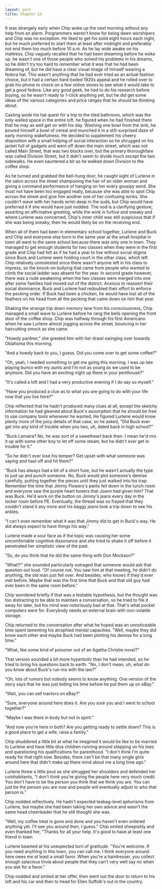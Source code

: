 ```yaml
---
layout: post
title: Chapter 13
---
```


It was strangely early when Chip woke up the next morning without any help
from an alarm.  Programmers weren't know for being dawn worshipers and Chip
was no exception.  He liked to get his solid eight hours each night, but he
much preferred to start them at least after midnight and preferably not end
them too much before 10 a.m.  As he lay wide awake on his mattress, Chip
vaguely recalled that he had been dreaming before he woke up.  he wasn't one
of those people who solved his problems in his dreams, so he didn't try too
hard to remember what it was that he had been dreaming of, but he did have a
clear visual image of himself wearing a fedora hat.  This wasn't anything that
he had ever tried as an actual fashion choice, but it had a certain
hard-boiled 1920s appeal and he rolled over to grab his phone to check on a
few online stores to see what it would take to get a good fedora.  Like any
good geek, he had to do his research before buying, so he wasn't ready to
1-click anything yet, but he did get some ideas of the various categories and
price ranges that he should be thinking about.

Casting aside his hat quest for a trip to the tiled bathroom, which was the
only walled space in the entire loft, he figured when he had finished there
that he may as well get on with his day.  Washing one bowl from the sink, he
poured himself a bowl of cereal and munched it in a still-surprised daze of
early morning wakefulness.  He decided to supplement his cheery disposition
with a small helping of social interaction so he shrugged on his jacket full
of gadgets and went off down the main street, which was not called Main
Street, that was two blocks over, but the primary thoroughfare was called
Division Street, but it didn't seem to divide much except the two sidewalks.
He even sauntered a bit as he walked down Division to the coffee shop.

As he turned and grabbed the bell-hung door, he caught sight of Lurlene in the
salon across the street shampooing the hair of an older woman and giving a
command performance of hanging on her every gossipy word.  She must not have
been too engaged really, because she was able to spot Chip across the street
and give him another one of her confusing winks.  She couldn't wave with her
hands wrist-deep in the suds, but Chip would have preferred it if she would
have just nodded.  The nod is a clarifying gesture, asserting an affirmative
greeting, while the wink is furtive and sneaky and where Lurlene was
concerned, Chip's inner child was still suspicious that if she was being
sneaky, then he would likely be on the receiving end.

When all of them had been in elementary school together, Lurlene and Buck and
Chip and everyone else born in the same year at the small hospital in town all
went to the same school because there was only one in town.  They managed to
get enough students for two classes when they were in the first grade and Chip
had felt as if he had a year to live without social stigma since Buck and
Lurlene were holding court in the other class, which left Chip relatively
unmolested since there wasn't anyone left in his class to impress, so the
knock-on bullying that came from people who wanted to climb the social ladder
was absent for the year.  In second grade however, there was a rude awakening
when the two classes were merged into one after some families had moved out of
the district.  Anxious to reassert their social dominance, Buck and Lurlene
had redoubled their effort to enforce the pecking order.  If Buck had been a
chicken, he would have lost all of the feathers on his head from all the
pecking that came down on him that year.

Shaking the strange trip down memory lane from his consciousness, Chip managed
a small wave to Lurlene before he rang the bells opening the front door of the
coffee shop.  Chip was halfway through his first Americano when he saw Lurlene
almost jogging across the street, bouncing in her haircutting smock as she
came.

"Howdy pardner," she greeted him with her drawl swinging over towards Oklahoma
this morning.

"And a howdy back to you, I guess.  Did you come over to get some coffee?"

"Oh, yeah, I needed something to get me going this morning.  I was up late
playing bunco with my aunts and I'm not as young as we used to be anymore.
Did you have an exciting night up there in your penthouse?"

"It's called a loft and I had a very productive evening if I do say so
myself."

"Have you produced a clue as to what you are going to do with your life now
that you live here?"

Chip reflected that he hadn't produced many clues at all, except the sketchy
information he had gleaned about Buck's assumption that he should be free to
use company tools whenever he wanted.  He figured Lurlene would know plenty
more of the juicy details of that case, so he asked, "Did Buck ever get into
any kind of trouble when you two, uh, dated back in high school?"

"Buck Lemaire?  No, he was sort of a sweetheart back then.  I mean he'd mix it
up with some other boy to let off some steam, but he didn't ever get in
trouble for it."

"So he didn't ever lose his temper?  Get upset with what someone was saying
and haul off and hit them?"

"Buck has always had a bit of a short fuse, but he wasn't actually the type to
just up and punch someone.  No, Buck would plot someone's demise carefully,
putting together the pieces until they just walked into his trap.  Remember
the time that Jimmy Flowers's pants fell down in the lunch room and everyone
saw the purple heart boxers that Joann had given him?  That was Buck.  He'd
work on the button on Jimmy's jeans every day in the locker room before PE.
Eventually, the thread was so frayed that they couldn't stand it any more and
his baggy jeans took a trip down to see his ankles.

"I can't even remember what it was that Jimmy did to get in Buck's way.  He
did always expect to have things his way."

Lurlene made a sour face as if the topic was causing her some uncomfortable
cognitive dissonance and she tried to shake it off before it penetrated her
simplistic view of the past.

"So, do you think that he did the same thing with Don Mockson?"

"What!?" she sounded particularly outraged that someone would ask that
question out loud.  "Of course not.  You saw him at that meeting, he didn't
do anything, the old man just fell over. And besides, who knows if they'd ever
met before.  Maybe that was the first time that Buck and that old guy had ever
been in the same room before."

Chip wondered briefly if that was a testable hypothesis, but the thought was
too distracting to be able to maintain a conversation, so he tried to file it
away for later, but his mind was notoriously bad at that.  That's what pocket
computers were for.  Everybody needs an external brain with non-volatile
storage.

Chip returned to the conversation after what he hoped was an unnoticeable time
spent lamenting his atrophied mental capacities.  "Well, maybe they did know
each other and maybe Buck had been plotting his demise for a long time."

"What, like some kind of poisoner out of an Agatha Christie novel?"

That version sounded a bit more hyperbolic than he had intended, so he tried
to bring his questions back to earth.  "No, I don't mean, uh, what do you know
about Buck's run-ins with the law?"

"Oh, lots of rumors but nobody seems to know anything.  One version of the
story says that he was just biding his time before he put them up on eBay."

"Wait, you can sell tractors on eBay?"

"Sure, everyone around here does it.  Are you sure you and I went to school
together?"

"Maybe I was there in body but not in spirit."

"And now you're here in both?  Are you getting ready to settle down?  This is
a good place to get a wife, raise a family."

Chip shuddered a little bit at what he imagined it would be like to be married
to Lurlene and have little diva children running around stepping on his toes
and questioning his qualifications for parenthood.  "I don't think I'm quite
ready for that right now.  Besides, there can't be that many single girls
around here that didn't make up there mind about me a long time ago."

Lurlene threw a little pout as she shrugged her shoulders and defended her
coinhabitants, "I don't think you're giving the people here very much credit.
You don't have to be the person you think that we think you are.  You can just
be the person you are now and people will eventually adjust to who that person
is."

Chip nodded reflectively.  He hadn't expected teabag-level aphorisms from
Lurlene, but maybe she had been taking her own advice and wasn't the same
head cheerleader that he still thought she was.

"Well, my coffee treat is gone and done and you haven't even ordered anything
yet.  I'll see you around then, I guess." Chip smiled sheepishly and even
thanked her, "Thanks for all your help.  It's good to have at least one friend in town

Lurlene beamed at his unexpected turn of gratitude. "You're welcome.  If you
need anything in this town, you can call me.  I think everyone around here
owes me at least a small favor.  When you're a hairdresser, you collect
enough salacious trivia about people that they can't very well say no
when you ask for a favor."

Chip nodded and smiled at her offer, then went out the door to return to his
loft and his car and then to head for Ellen Suffolk's out in the country.
